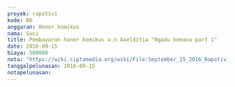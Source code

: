```yaml
---
proyek: rapotivi
kode: B6
anggaran: Honor komikus
nama: Suci
title: Pembayaran honor komikus a.n Axelditia "Ngadu kemana part 1"
date: 2016-09-15
biaya: 500000
nota: "https://wiki.ciptamedia.org/wiki/File:September_15_2016_Rapotivi_B6_Pembayaran_honor_komikus_a.n_Axelditia.jpg"
tanggalpelunasan: 2016-09-15
notapelunasan:
---
```


